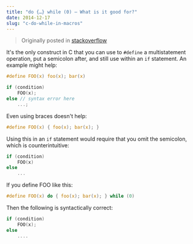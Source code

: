 ```yaml
---
title: "do {…} while (0) — What is it good for?"
date: 2014-12-17
slug: "c-do-while-in-macros"
---
```


> Originally posted in [stackoverflow][stackoverflow]

It's the only construct in C that you can use to `#define` a multistatement operation, put a semicolon after, and still use within an `if` statement. An example might help:
```c
#define FOO(x) foo(x); bar(x)

if (condition)
    FOO(x);
else // syntax error here
    ...;
```

Even using braces doesn't help:
```c
#define FOO(x) { foo(x); bar(x); }
```

Using this in an `if` statement would require that you omit the semicolon, which is counterintuitive:
```c
if (condition)
    FOO(x)
else
    ...
```

If you define FOO like this:
```c
#define FOO(x) do { foo(x); bar(x); } while (0)
```

Then the following is syntactically correct:
```c
if (condition)
    FOO(x);
else
    ....
```

[stackoverflow]:    http://stackoverflow.com/questions/257418/do-while-0-what-is-it-good-for

